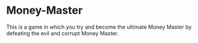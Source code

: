 # Money-Master
This is a game in which you try and become the ultimate Money Master by defeating the evil and corrupt Money Master.
